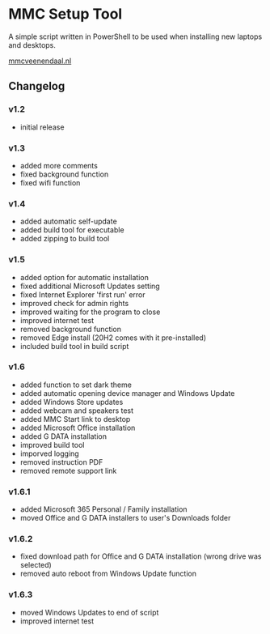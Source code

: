 # MMC Setup Tool

A simple script written in PowerShell to be used when installing new laptops and desktops.

[mmcveenendaal.nl](https://mmcveenendaal.nl)

## Changelog

### v1.2

- initial release

### v1.3

- added more comments
- fixed background function
- fixed wifi function

### v1.4

- added automatic self-update
- added build tool for executable
- added zipping to build tool

### v1.5

- added option for automatic installation
- fixed additional Microsoft Updates setting
- fixed Internet Explorer 'first run' error
- improved check for admin rights
- improved waiting for the program to close
- improved internet test
- removed background function
- removed Edge install (20H2 comes with it pre-installed)
- included build tool in build script

### v1.6

- added function to set dark theme
- added automatic opening device manager and Windows Update
- added Windows Store updates
- added webcam and speakers test
- added MMC Start link to desktop
- added Microsoft Office installation
- added G DATA installation
- improved build tool
- imporved logging
- removed instruction PDF
- removed remote support link

### v1.6.1

- added Microsoft 365 Personal / Family installation
- moved Office and G DATA installers to user's Downloads folder

### v1.6.2

- fixed download path for Office and G DATA installation (wrong drive was selected)
- removed auto reboot from Windows Update function

### v1.6.3

- moved Windows Updates to end of script
- improved internet test
